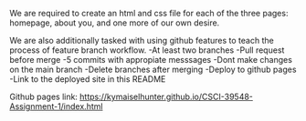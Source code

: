 We are required to create an html and css file for each of the three pages: 
homepage, about you, and one more of our own desire.

We are also additionally tasked with using github features to teach the process of feature branch workflow. 
-At least two branches 
-Pull request before merge 
-5 commits with appropiate messsages 
-Dont make changes on the main branch 
-Delete branches after merging 
-Deploy to github pages 
-Link to the deployed site in this README

Github pages link:
https://kymaiselhunter.github.io/CSCI-39548-Assignment-1/index.html